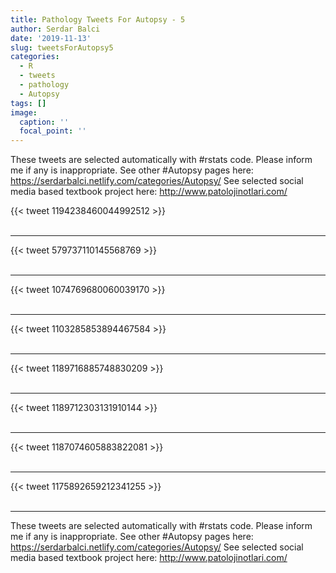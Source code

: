 ```yaml
---
title: Pathology Tweets For Autopsy - 5
author: Serdar Balci
date: '2019-11-13'
slug: tweetsForAutopsy5
categories:
  - R
  - tweets
  - pathology
  - Autopsy
tags: []
image:
  caption: ''
  focal_point: ''
---
```



These tweets are selected automatically with #rstats code. Please inform me if any is inappropriate.
See other #Autopsy pages here: https://serdarbalci.netlify.com/categories/Autopsy/ 
See selected social media based textbook project here: http://www.patolojinotlari.com/

{{< tweet 1194238460044992512 >}}
<br>
<br>
<hr>
{{< tweet 579737110145568769 >}}
<br>
<br>
<hr>
{{< tweet 1074769680060039170 >}}
<br>
<br>
<hr>
{{< tweet 1103285853894467584 >}}
<br>
<br>
<hr>
{{< tweet 1189716885748830209 >}}
<br>
<br>
<hr>
{{< tweet 1189712303131910144 >}}
<br>
<br>
<hr>
{{< tweet 1187074605883822081 >}}
<br>
<br>
<hr>
{{< tweet 1175892659212341255 >}}
<br>
<br>
<hr>


These tweets are selected automatically with #rstats code. Please inform me if any is inappropriate.
See other #Autopsy pages here: https://serdarbalci.netlify.com/categories/Autopsy/ 
See selected social media based textbook project here: http://www.patolojinotlari.com/
